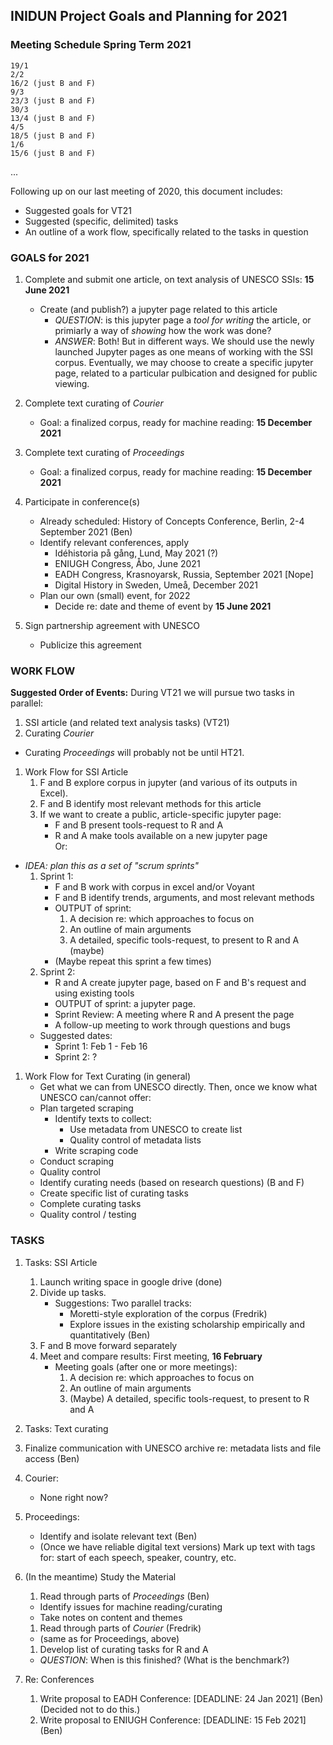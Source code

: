 ## INIDUN Project Goals and Planning for 2021

### Meeting Schedule Spring Term 2021
    19/1
    2/2
    16/2 (just B and F)
    9/3
    23/3 (just B and F)
    30/3
    13/4 (just B and F)
    4/5
    18/5 (just B and F)
    1/6
    15/6 (just B and F)

...

Following up on our last meeting of 2020, this document includes:

* Suggested goals for VT21
* Suggested (specific, delimited) tasks
* An outline of a work flow, specifically related to the tasks in question

### GOALS for 2021

1. Complete and submit one article, on text analysis of UNESCO SSIs: **15 June 2021**
   * Create (and publish?) a jupyter page related to this article     
     * _QUESTION_: is this jupyter page a _tool for writing_ the article, or primiarly a way of _showing_ how the work was done?
     * _ANSWER_: Both! But in different ways. We should use the newly launched Jupyter pages as one means of working with the SSI corpus. Eventually, we may choose to create a specific jupyter page, related to a particular pulbication and designed for public viewing. 

1. Complete text curating of _Courier_
   * Goal: a finalized corpus, ready for machine reading: **15 December 2021**
   
1. Complete text curating of _Proceedings_ 
   * Goal: a finalized corpus, ready for machine reading: **15 December 2021**
   
1. Participate in conference(s)
   * Already scheduled: History of Concepts Conference, Berlin, 2-4 September 2021 (Ben)
   * Identify relevant conferences, apply
     * Idéhistoria på gång, Lund, May 2021 (?) 
     * ENIUGH Congress, Åbo, June 2021
     * EADH Congress, Krasnoyarsk, Russia, September 2021 [Nope]
     * Digital History in Sweden, Umeå, December 2021
   * Plan our own (small) event, for 2022
     * Decide re: date and theme of event by **15 June 2021**

1. Sign partnership agreement with UNESCO
   * Publicize this agreement

### WORK FLOW

**Suggested Order of Events:**
  During VT21 we will pursue two tasks in parallel:
  1. SSI article (and related text analysis tasks) (VT21)
  1. Curating _Courier_ 
  * Curating _Proceedings_ will probably not be until HT21.

1. Work Flow for SSI Article
   1. F and B explore corpus in jupyter (and various of its outputs in Excel).
   1. F and B identify most relevant methods for this article
   1. If we want to create a public, article-specific jupyter page: 
      * F and B present tools-request to R and A
      * R and A make tools available on a new jupyter page  
Or:

* _IDEA: plan this as a set of "scrum sprints"_
   1. Sprint 1: 
      * F and B work with corpus in excel and/or Voyant
      * F and B identify trends, arguments, and most relevant methods
      * OUTPUT of sprint: 
        1. A decision re: which approaches to focus on 
        1. An outline of main arguments 
        1. A detailed, specific tools-request, to present to R and A (maybe)
      * (Maybe repeat this sprint a few times)
   1. Sprint 2:
      * R and A create jupyter page, based on F and B's request and using existing tools
      * OUTPUT of sprint: a jupyter page.
      * Sprint Review: A meeting where R and A present the page 
      * A follow-up meeting to work through questions and bugs
   * Suggested dates: 
      * Sprint 1: Feb 1 - Feb 16
      * Sprint 2: ?

1. Work Flow for Text Curating (in general)
   * Get what we can from UNESCO directly. Then, once we know what UNESCO can/cannot offer: 
   * Plan targeted scraping
     * Identify texts to collect:
       * Use metadata from UNESCO to create list
       * Quality control of metadata lists
     * Write scraping code
   * Conduct scraping
   * Quality control 
   * Identify curating needs (based on research questions) (B and F)
   * Create specific list of curating tasks
   * Complete curating tasks
   * Quality control / testing
   
### TASKS

1. Tasks: SSI Article
   1. Launch writing space in google drive (done)
   1. Divide up tasks.
      * Suggestions: Two parallel tracks:
        * Moretti-style exploration of the corpus (Fredrik)
        * Explore issues in the existing scholarship empirically and quantitatively (Ben)
   1. F and B move forward separately 
   1. Meet and compare results: First meeting, **16 February**
      * Meeting goals (after one or more meetings):  
        1. A decision re: which approaches to focus on 
        1. An outline of main arguments 
        1. (Maybe) A detailed, specific tools-request, to present to R and A
   
1. Tasks: Text curating
  1. Finalize communication with UNESCO archive re: metadata lists and file access (Ben)
  1. Courier:
     * None right now? 
  1. Proceedings:
     * Identify and isolate relevant text (Ben)
     * (Once we have reliable digital text versions) Mark up text with tags for: start of each speech, speaker, country, etc.        
   1. (In the meantime) Study the Material
      1. Read through parts of _Proceedings_ (Ben)
        * Identify issues for machine reading/curating
        * Take notes on content and themes 
      1. Read through parts of _Courier_ (Fredrik)
        * (same as for Proceedings, above)
      1. Develop list of curating tasks for R and A
      * _QUESTION_: When is this finished? (What is the benchmark?)
      
1. Re: Conferences
   1. Write proposal to EADH Conference: [DEADLINE: 24 Jan 2021] (Ben) (Decided not to do this.)
   1. Write proposal to ENIUGH Conference: [DEADLINE: 15 Feb 2021] (Ben)

  
